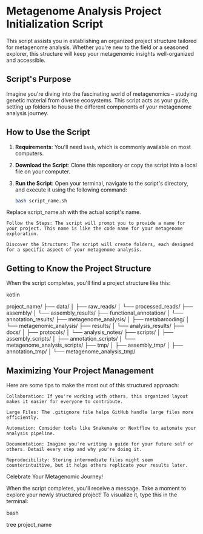# Metagenome Analysis Project Initialization Script

This script assists you in establishing an organized project structure tailored for metagenome analysis. Whether you're new to the field or a seasoned explorer, this structure will keep your metagenomic insights well-organized and accessible.

## Script's Purpose

Imagine you're diving into the fascinating world of metagenomics – studying genetic material from diverse ecosystems. This script acts as your guide, setting up folders to house the different components of your metagenome analysis journey.

## How to Use the Script

1. **Requirements**: You'll need `bash`, which is commonly available on most computers.

2. **Download the Script**: Clone this repository or copy the script into a local file on your computer.

3. **Run the Script**: Open your terminal, navigate to the script's directory, and execute it using the following command:

   ```bash
   bash script_name.sh

Replace script_name.sh with the actual script's name.

    Follow the Steps: The script will prompt you to provide a name for your project. This name is like the code name for your metagenome exploration.

    Discover the Structure: The script will create folders, each designed for a specific aspect of your metagenome analysis.

## Getting to Know the Project Structure

When the script completes, you'll find a project structure like this:

kotlin

project_name/
├── data/
│   ├── raw_reads/
│   └── processed_reads/
├── assembly/
│   └── assembly_results/
├── functional_annotation/
│   └── annotation_results/
├── metagenome_analysis/
│   ├── metabarcoding/
│   └── metagenomic_analysis/
├── results/
│   └── analysis_results/
├── docs/
│   ├── protocols/
│   └── analysis_notes/
├── scripts/
│   ├── assembly_scripts/
│   ├── annotation_scripts/
│   └── metagenome_analysis_scripts/
├── tmp/
│   ├── assembly_tmp/
│   ├── annotation_tmp/
│   └── metagenome_analysis_tmp/

## Maximizing Your Project Management

Here are some tips to make the most out of this structured approach:

    Collaboration: If you're working with others, this organized layout makes it easier for everyone to contribute.

    Large Files: The .gitignore file helps GitHub handle large files more efficiently.

    Automation: Consider tools like Snakemake or Nextflow to automate your analysis pipeline.

    Documentation: Imagine you're writing a guide for your future self or others. Detail every step and why you're doing it.

    Reproducibility: Storing intermediate files might seem counterintuitive, but it helps others replicate your results later.

Celebrate Your Metagenomic Journey!

When the script completes, you'll receive a message. Take a moment to explore your newly structured project! To visualize it, type this in the terminal:

bash

tree project_name
